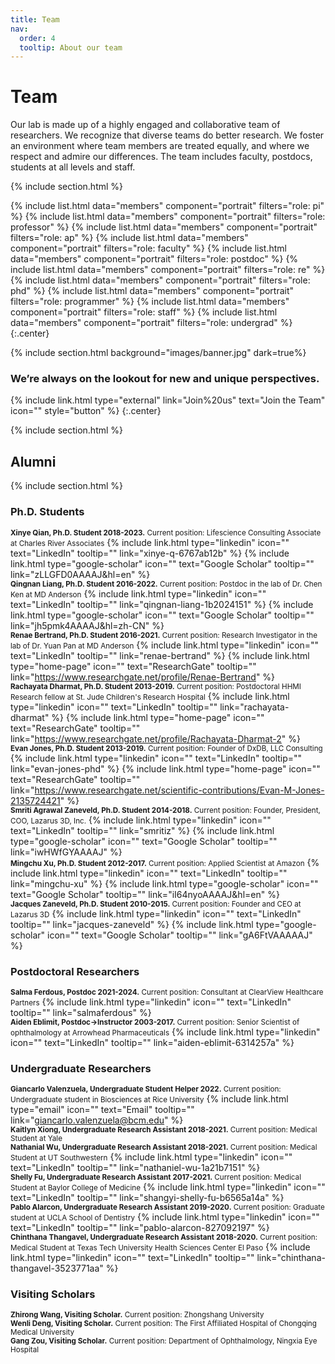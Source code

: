 ```yaml
---
title: Team
nav:
  order: 4
  tooltip: About our team
---
```


# <i class="fas fa-users"></i>Team

Our lab is made up of a highly engaged and collaborative team of researchers. We recognize that diverse teams do better research. We foster an environment where team members are treated equally, and where we respect and admire our differences. The team includes faculty, postdocs, students at all levels and staff.

{% include section.html %}

{%
  include list.html
  data="members"
  component="portrait"
  filters="role: pi"
%}
{%
  include list.html
  data="members"
  component="portrait"
  filters="role: professor"
%}
{%
  include list.html
  data="members"
  component="portrait"
  filters="role: ap"
%}
{%
  include list.html
  data="members"
  component="portrait"
  filters="role: faculty"
%}
{%
  include list.html
  data="members"
  component="portrait"
  filters="role: postdoc"
%}
{%
  include list.html
  data="members"
  component="portrait"
  filters="role: re"
%}
{%
  include list.html
  data="members"
  component="portrait"
  filters="role: phd"
%}
{%
  include list.html
  data="members"
  component="portrait"
  filters="role: programmer"
%}
{%
  include list.html
  data="members"
  component="portrait"
  filters="role: staff"
%}
{%
  include list.html
  data="members"
  component="portrait"
  filters="role: undergrad"
%}
{:.center}

{% include section.html background="images/banner.jpg" dark=true%}

### We’re always on the lookout for new and unique perspectives. 

{% include link.html type="external" link="Join%20us" text="Join the Team" icon="" style="button" %} 
{:.center}

{% include section.html %}

## Alumni

{% include section.html %}
### Ph.D. Students
<small><b>Xinye Qian, Ph.D. Student 2018-2023.</b> Current position: Lifescience Consulting Associate at Charles River Associates</small>
{%
  include link.html
  type="linkedin"
  icon=""
  text="LinkedIn"
  tooltip=""
  link="xinye-q-6767ab12b"
%}
{%
  include link.html
  type="google-scholar"
  icon=""
  text="Google Scholar"
  tooltip=""
  link="zLLGFD0AAAAJ&hl=en"
%}<br>
<small><b>Qingnan Liang, Ph.D. Student 2016-2022.</b> Current position: Postdoc in the lab of Dr. Chen Ken at MD Anderson</small>
{%
  include link.html
  type="linkedin"
  icon=""
  text="LinkedIn"
  tooltip=""
  link="qingnan-liang-1b2024151"
%}
{%
  include link.html
  type="google-scholar"
  icon=""
  text="Google Scholar"
  tooltip=""
  link="jh5pmk4AAAAJ&hl=zh-CN"
%}<br>
<small><b>Renae Bertrand, Ph.D. Student 2016-2021.</b> Current position: Research Investigator in the lab of Dr. Yuan Pan at MD Anderson</small>
{%
  include link.html
  type="linkedin"
  icon=""
  text="LinkedIn"
  tooltip=""
  link="renae-bertrand"
%}
{%
  include link.html
  type="home-page"
  icon=""
  text="ResearchGate"
  tooltip=""
  link="https://www.researchgate.net/profile/Renae-Bertrand"
%}<br>
<small><b>Rachayata Dharmat, Ph.D. Student 2013-2019.</b> Current position: Postdoctoral HHMI Research fellow at St. Jude Children's Research Hospital</small>
{%
  include link.html
  type="linkedin"
  icon=""
  text="LinkedIn"
  tooltip=""
  link="rachayata-dharmat"
%}
{%
  include link.html
  type="home-page"
  icon=""
  text="ResearchGate"
  tooltip=""
  link="https://www.researchgate.net/profile/Rachayata-Dharmat-2"
%}<br>
<small><b>Evan Jones, Ph.D. Student 2013-2019.</b> Current position: Founder of DxDB, LLC Consulting</small>
{%
  include link.html
  type="linkedin"
  icon=""
  text="LinkedIn"
  tooltip=""
  link="evan-jones-phd"
%}
{%
  include link.html
  type="home-page"
  icon=""
  text="ResearchGate"
  tooltip=""
  link="https://www.researchgate.net/scientific-contributions/Evan-M-Jones-2135724421"
%}<br>
<small><b>Smriti Agrawal Zaneveld, Ph.D. Student 2014-2018.</b> Current position: Founder, President, COO, Lazarus 3D, Inc.</small>
{%
  include link.html
  type="linkedin"
  icon=""
  text="LinkedIn"
  tooltip=""
  link="smritiz"
%}
{%
  include link.html
  type="google-scholar"
  icon=""
  text="Google Scholar"
  tooltip=""
  link="iwHWfGYAAAAJ"
%}<br>
<small><b>Mingchu Xu, Ph.D. Student 2012-2017.</b> Current position: Applied Scientist at Amazon</small>
{%
  include link.html
  type="linkedin"
  icon=""
  text="LinkedIn"
  tooltip=""
  link="mingchu-xu"
%}
{%
  include link.html
  type="google-scholar"
  icon=""
  text="Google Scholar"
  tooltip=""
  link="iI64nyoAAAAJ&hl=en"
%}<br>
<small><b>Jacques Zaneveld, Ph.D. Student 2010-2015.</b> Current position: Founder and CEO at Lazarus 3D</small>
{%
  include link.html
  type="linkedin"
  icon=""
  text="LinkedIn"
  tooltip=""
  link="jacques-zaneveld"
%}
{%
  include link.html
  type="google-scholar"
  icon=""
  text="Google Scholar"
  tooltip=""
  link="gA6FtVAAAAAJ"
%}<br>

### Postdoctoral Researchers
<small><b>Salma Ferdous, Postdoc 2021-2024.</b> Current position: Consultant at ClearView Healthcare Partners</small>
{%
  include link.html
  type="linkedin"
  icon=""
  text="LinkedIn"
  tooltip=""
  link="salmaferdous"
%}<br>
<small><b>Aiden Eblimit, Postdoc->Instructor 2003-2017.</b> Current position: Senior Scientist of ophthalmology at Arrowhead Pharmaceuticals</small>
{%
  include link.html
  type="linkedin"
  icon=""
  text="LinkedIn"
  tooltip=""
  link="aiden-eblimit-6314257a"
%}<br>

### Undergraduate Researchers
<small><b>Giancarlo Valenzuela, Undergraduate Student Helper 2022.</b> Current position: Undergraduate student in Biosciences at Rice University</small>
{%
  include link.html
  type="email"
  icon=""
  text="Email"
  tooltip=""
  link="giancarlo.valenzuela@bcm.edu"
%}<br>
<small><b>Kaitlyn Xiong, Undergraduate Research Assistant 2018-2021.</b> Current position: Medical Student at Yale</small><br>
<small><b>Nathanial Wu, Undergraduate Research Assistant 2018-2021.</b> Current position: Medical Student at UT Southwestern</small>
{%
  include link.html
  type="linkedin"
  icon=""
  text="LinkedIn"
  tooltip=""
  link="nathaniel-wu-1a21b7151"
%}<br>
<small><b>Shelly Fu, Undergraduate Research Assistant 2017-2021.</b> Current position: Medical Student at Baylor College of Medicine</small>
{%
  include link.html
  type="linkedin"
  icon=""
  text="LinkedIn"
  tooltip=""
  link="shangyi-shelly-fu-b6565a14a"
%}<br>
<small><b>Pablo Alarcon, Undergraduate Research Assistant 2019-2020.</b> Current position: Graduate student at UCLA School of Dentistry</small>
{%
  include link.html
  type="linkedin"
  icon=""
  text="LinkedIn"
  tooltip=""
  link="pablo-alarcon-827092197"
%}<br>
<small><b>Chinthana Thangavel, Undergraduate Research Assistant 2018-2020.</b> Current position: Medical Student at Texas Tech University Health Sciences Center El Paso</small>
{%
  include link.html
  type="linkedin"
  icon=""
  text="LinkedIn"
  tooltip=""
  link="chinthana-thangavel-3523771aa"
%}<br>

### Visiting Scholars
<small><b>Zhirong Wang, Visiting Scholar.</b> Current position: Zhongshang University</small><br>
<small><b>Wenli Deng, Visiting Scholar.</b> Current position: The First Affiliated Hospital of Chongqing Medical University</small><br>
<small><b>Gang Zou, Visiting Scholar.</b> Current position: Department of Ophthalmology, Ningxia Eye Hospital</small><br>
